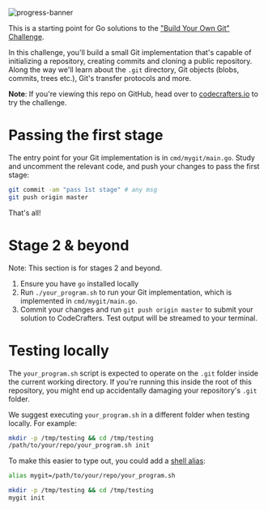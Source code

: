 ![progress-banner](https://codecrafters.io/landing/images/default_progress_banners/git.png)

This is a starting point for Go solutions to the
["Build Your Own Git" Challenge](https://codecrafters.io/challenges/git).

In this challenge, you'll build a small Git implementation that's capable of
initializing a repository, creating commits and cloning a public repository.
Along the way we'll learn about the `.git` directory, Git objects (blobs,
commits, trees etc.), Git's transfer protocols and more.

**Note**: If you're viewing this repo on GitHub, head over to
[codecrafters.io](https://codecrafters.io) to try the challenge.

# Passing the first stage

The entry point for your Git implementation is in `cmd/mygit/main.go`. Study and
uncomment the relevant code, and push your changes to pass the first stage:

```sh
git commit -am "pass 1st stage" # any msg
git push origin master
```

That's all!

# Stage 2 & beyond

Note: This section is for stages 2 and beyond.

1. Ensure you have `go` installed locally
1. Run `./your_program.sh` to run your Git implementation, which is implemented
   in `cmd/mygit/main.go`.
1. Commit your changes and run `git push origin master` to submit your solution
   to CodeCrafters. Test output will be streamed to your terminal.

# Testing locally

The `your_program.sh` script is expected to operate on the `.git` folder inside
the current working directory. If you're running this inside the root of this
repository, you might end up accidentally damaging your repository's `.git`
folder.

We suggest executing `your_program.sh` in a different folder when testing
locally. For example:

```sh
mkdir -p /tmp/testing && cd /tmp/testing
/path/to/your/repo/your_program.sh init
```

To make this easier to type out, you could add a
[shell alias](https://shapeshed.com/unix-alias/):

```sh
alias mygit=/path/to/your/repo/your_program.sh

mkdir -p /tmp/testing && cd /tmp/testing
mygit init
```
